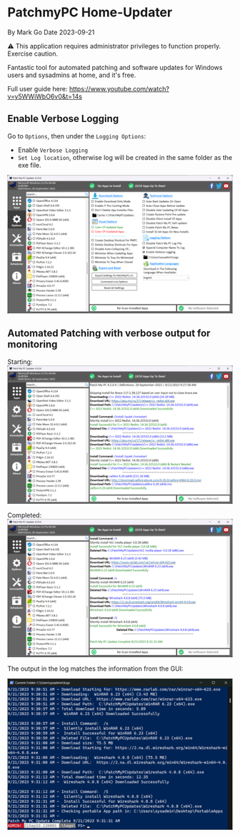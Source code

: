 # PatchmyPC Home-Updater

By Mark Go
Date 2023-09-21

:warning: This application requires administrator privileges to function properly. Exercise caution.

Fantastic tool for automated patching and software updates for Windows users and sysadmins at home, and it's free. 

Full user guide here: https://www.youtube.com/watch?v=y5WWiWbO6v0&t=14s


## Enable Verbose Logging

Go to `Options`, then under the `Logging Options`:  
- Enable `Verbose Logging`
- `Set Log location`, otherwise log will be created in  the same folder as the exe file. 

![Alt text](/ToolsUtilities/images/patchmypcoptions.png)

## Automated Patching with verbose output for monitoring

Starting:
![Alt text](/ToolsUtilities/images/patchmypcstart.png)

Completed:
![Alt text](/ToolsUtilities/images/patchmypccomplete.png)

The output in the log matches the information from the GUI: 

![Alt text](/ToolsUtilities/images/patchmypclog.png)